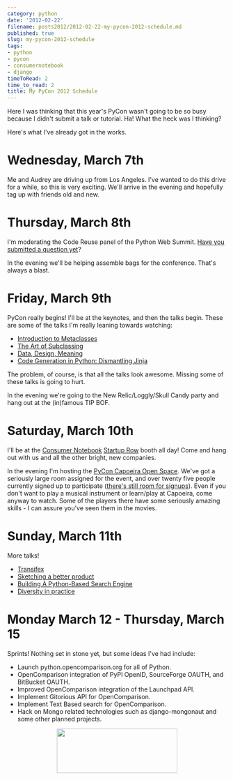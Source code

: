 ```yaml
---
category: python
date: '2012-02-22'
filename: posts2012/2012-02-22-my-pycon-2012-schedule.md
published: true
slug: my-pycon-2012-schedule
tags:
- python
- pycon
- consumernotebook
- django
timeToRead: 2
time_to_read: 2
title: My PyCon 2012 Schedule
---
```


Here I was thinking that this year's PyCon wasn't going to be so busy
because I didn't submit a talk or tutorial. Ha! What the heck was I
thinking?

Here's what I've already got in the works.

Wednesday, March 7th
====================

Me and Audrey are driving up from Los Angeles. I've wanted to do this
drive for a while, so this is very exciting. We'll arrive in the
evening and hopefully tag up with friends old and new.

Thursday, March 8th
===================

I'm moderating the Code Reuse panel of the Python Web Summit. [Have you
submitted a question
yet](http://www.google.com/moderator/#15/e=1c9a94&t=1c9a94.43)?

In the evening we'll be helping assemble bags for the conference.
That's always a blast.

Friday, March 9th
=================

PyCon really begins! I'll be at the keynotes, and then the talks begin.
These are some of the talks I'm really leaning towards watching:

-   [Introduction to
    Metaclasses](https://us.pycon.org/2012/schedule/presentation/64/)
-   [The Art of
    Subclassing](https://us.pycon.org/2012/schedule/presentation/399/)
-   [Data, Design,
    Meaning](https://us.pycon.org/2012/schedule/presentation/249/)
-   [Code Generation in Python: Dismantling
    Jinja](https://us.pycon.org/2012/schedule/presentation/246/)

The problem, of course, is that all the talks look awesome. Missing some
of these talks is going to hurt.

In the evening we're going to the New Relic/Loggly/Skull Candy party
and hang out at the (in)famous TIP BOF.

Saturday, March 10th
====================

I'll be at the [Consumer Notebook](http://consumernotebook.com)
[Startup
Row](http://pycon.blogspot.com/2012/02/startup-row-winners-for-pycon-2012.html)
booth all day! Come and hang out with us and all the other bright, new
companies.

In the evening I'm hosting the [PyCon Capoeira Open
Space](https://us.pycon.org/2012/community/openspaces/capoeira/). We've
got a seriously large room assigned for the event, and over twenty five
people currently signed up to participate ([there's still room for
signups](http://bit.ly/pycon-capoeira)). Even if you don't want to play
a musical instrument or learn/play at Capoeira, come anyway to watch.
Some of the players there have some seriously amazing skills - I can
assure you've seen them in the movies.

Sunday, March 11th
==================

More talks!

-   [Transifex](https://us.pycon.org/2012/schedule/presentation/482/)
-   [Sketching a better
    product](https://us.pycon.org/2012/schedule/presentation/301/)
-   [Building A Python-Based Search
    Engine](https://us.pycon.org/2012/schedule/presentation/66/)
-   [Diversity in
    practice](https://us.pycon.org/2012/schedule/presentation/168/)

Monday March 12 - Thursday, March 15
====================================

Sprints! Nothing set in stone yet, but some ideas I've had include:

-   Launch python.opencomparison.org for all of Python.
-   OpenComparison integration of PyPI OpenID, SourceForge OAUTH, and
    BitBucket OAUTH.
-   Improved OpenComparison integration of the Launchpad API.
-   Implement Gitorious API for OpenComparison.
-   Implement Text Based search for OpenComparison.
-   Hack on Mongo related technologies such as django-mongonaut and some
    other planned projects.

<div style="text-align: center;"><a href="https://us.pycon.org/2012/"><img border="0" height="102" width="277" src="http://1.bp.blogspot.com/-fa4jnLXs1so/TniyemLkoiI/AAAAAAAAAqo/LjZqklTFBXk/s400/pycon2012.png"></a></div>
